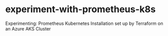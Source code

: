 # experiment-with-prometheus-k8s
Experimenting: Prometheus Kubernetes Installation set up by Terraform on an Azure AKS Cluster
